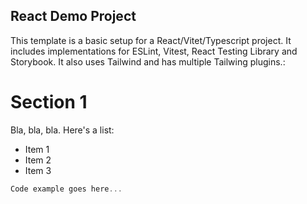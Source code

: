 ## React Demo Project

This template is a basic setup for a React/Vitet/Typescript project. It includes implementations for ESLint, Vitest, React Testing Library and Storybook. It also uses Tailwind and has multiple Tailwing plugins.:

# Section 1

Bla, bla, bla. Here's a list:

- Item 1
- Item 2
- Item 3

```js
Code example goes here...
```
